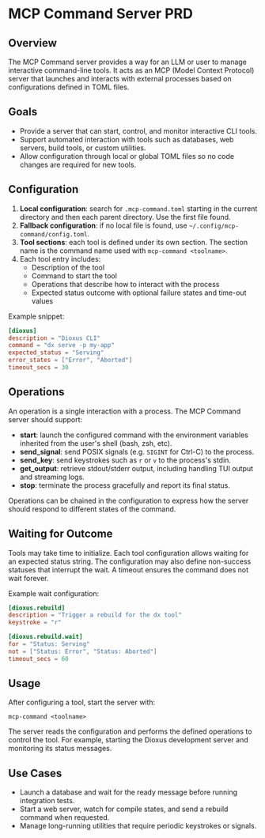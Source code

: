 # MCP Command Server PRD

## Overview

The MCP Command server provides a way for an LLM or user to manage interactive command-line tools. It acts as an MCP (Model Context Protocol) server that launches and interacts with external processes based on configurations defined in TOML files.

## Goals

- Provide a server that can start, control, and monitor interactive CLI tools.
- Support automated interaction with tools such as databases, web servers, build tools, or custom utilities.
- Allow configuration through local or global TOML files so no code changes are required for new tools.

## Configuration

1. **Local configuration**: search for `.mcp-command.toml` starting in the current directory and then each parent directory. Use the first file found.
2. **Fallback configuration**: if no local file is found, use `~/.config/mcp-command/config.toml`.
3. **Tool sections**: each tool is defined under its own section. The section name is the command name used with `mcp-command <toolname>`.
4. Each tool entry includes:
   - Description of the tool
   - Command to start the tool
   - Operations that describe how to interact with the process
   - Expected status outcome with optional failure states and time-out values

Example snippet:
```toml
[dioxus]
description = "Dioxus CLI"
command = "dx serve -p my-app"
expected_status = "Serving"
error_states = ["Error", "Aborted"]
timeout_secs = 30
```

## Operations

An operation is a single interaction with a process. The MCP Command server should support:

- **start**: launch the configured command with the environment variables inherited from the user's shell (bash, zsh, etc).
- **send_signal**: send POSIX signals (e.g. `SIGINT` for Ctrl-C) to the process.
- **send_key**: send keystrokes such as `r` or `v` to the process's stdin.
- **get_output**: retrieve stdout/stderr output, including handling TUI output and streaming logs.
- **stop**: terminate the process gracefully and report its final status.

Operations can be chained in the configuration to express how the server should respond to different states of the command.

## Waiting for Outcome

Tools may take time to initialize. Each tool configuration allows waiting for an expected status string. The configuration may also define non-success statuses that interrupt the wait. A timeout ensures the command does not wait forever.

Example wait configuration:
```toml
[dioxus.rebuild]
description = "Trigger a rebuild for the dx tool"
keystroke = "r"

[dioxus.rebuild.wait]
for = "Status: Serving"
not = ["Status: Error", "Status: Aborted"]
timeout_secs = 60
```

## Usage

After configuring a tool, start the server with:
```
mcp-command <toolname>
```
The server reads the configuration and performs the defined operations to control the tool. For example, starting the Dioxus development server and monitoring its status messages.

## Use Cases

- Launch a database and wait for the ready message before running integration tests.
- Start a web server, watch for compile states, and send a rebuild command when requested.
- Manage long-running utilities that require periodic keystrokes or signals.

